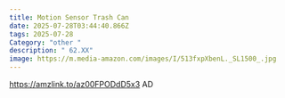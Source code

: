 ```yaml
---
title: Motion Sensor Trash Can
date: 2025-07-28T03:44:40.866Z
tags: 2025-07-28
Category: "other "
description: " 62.XX"
image: https://m.media-amazon.com/images/I/513fxpXbenL._SL1500_.jpg
---
```

https://amzlink.to/az00FPODdD5x3     AD